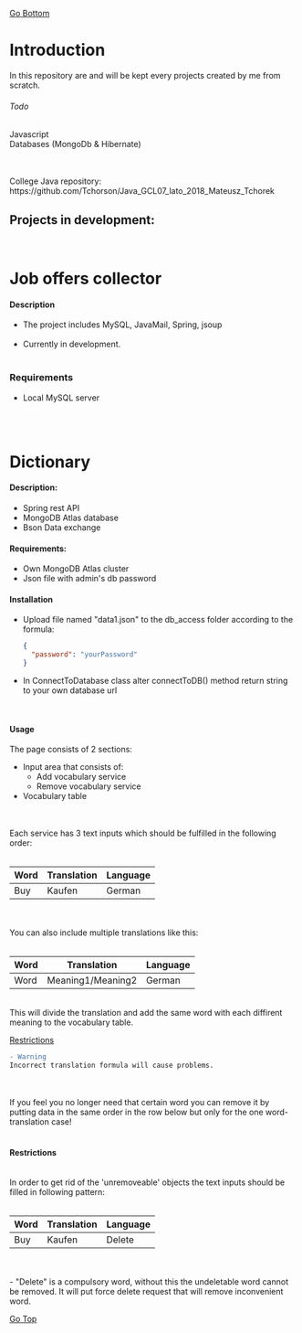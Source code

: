 [Go Bottom](#GoBottom)
<a name="GoTop"></a>

# Introduction 
In this repository are and will be kept every projects created by me from scratch. 




###### Todo 
Javascript <br /> 
Databases (MongoDb & Hibernate) <br /> 

<br/>
<br/>
College Java repository:<br/>
https://github.com/Tchorson/Java_GCL07_lato_2018_Mateusz_Tchorek <br /> 


## Projects in development:
<br/>

Job offers collector
======

#### Description
<ul>
	<li>The project includes MySQL, JavaMail, Spring, jsoup </li><br /> 
	<li>Currently in development. </li><br/> 
</ul>

### Requirements

<ul>
	<li>Local MySQL server</li>
</ul>
<br/>
<br/>

Dictionary 
======

#### Description:

<ul>
	<li>Spring rest API </li>
	<li>MongoDB Atlas database </li>
	<li>Bson Data exchange </li>
</ul>

#### Requirements:
<ul>
	<li> Own MongoDB Atlas cluster </li>
	<li> Json file with admin's db password </li>
</ul>

#### Installation
<ul> 
	<li>Upload file named "data1.json" to the db_access folder according to the formula: <br/> </li>

```json
{
  "password": "yourPassword"
}
```

<li> In ConnectToDatabase class alter connectToDB() method return string to your own database url <br/></li>
</ul>
<br/>

#### Usage
The page consists of 2 sections: <br/>
- Input area that consists of:<br/>
	- Add vocabulary service <br/>
	- Remove vocabulary service <br/>
- Vocabulary table
<br/>
<br/>
Each service has 3 text inputs which should be fulfilled in the following order: <br/>
<br/>

| Word  | Translation | Language |
| ----- | ----------- | -------- |
| Buy   | Kaufen      | German   |

<br/>
<br/>
You can also include multiple translations like this: <br/> <br/>

| Word  | Translation      | Language |
| ----- | ---------------- | -------- |
| Word  | Meaning1/Meaning2| German   |

<br/>
This will divide the translation and add the same word with each diffirent meaning to the vocabulary table.<br/>

[Restrictions](#Restrictions)

```diff
- Warning
Incorrect translation formula will cause problems. 
```

<br/>
<br/>
If you feel you no longer need that certain word you can remove it by putting data in the same order in the row below but only for the one word-translation case!
<br/>
<br/>

#### Restrictions

<a name="GoBottom"></a>

<br/>
In order to get rid of the 'unremoveable' objects the text inputs should be filled in following pattern: <br/>
<br/>

| Word  | Translation | Language |
| ----- | ----------- | -------- |
| Buy   | Kaufen      | Delete   |

<br/>
<br/>
- "Delete" is a compulsory word, without this the undeletable word cannot be removed.
It will put force delete request that will remove inconvenient word. 

<a name="GoBottom"></a>
[Go Top](#GoTop)
